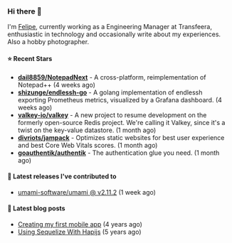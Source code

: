 ### Hi there 👋

I'm [Felipe](https://felipe.im), currently working as a Engineering Manager at Transfeera, enthusiastic in technology and occasionally write about my experiences. Also a hobby photographer.

#### ⭐ Recent Stars
- **[dail8859/NotepadNext](https://github.com/dail8859/NotepadNext)** - A cross-platform, reimplementation of Notepad&#43;&#43; (4 weeks ago)
- **[shizunge/endlessh-go](https://github.com/shizunge/endlessh-go)** - A golang implementation of endlessh exporting Prometheus metrics, visualized by a Grafana dashboard. (4 weeks ago)
- **[valkey-io/valkey](https://github.com/valkey-io/valkey)** - A new project to resume development on the formerly open-source Redis project. We&#39;re calling it Valkey, since it&#39;s a twist on the key-value datastore. (1 month ago)
- **[divriots/jampack](https://github.com/divriots/jampack)** - Optimizes static websites for best user experience and best Core Web Vitals scores. (1 month ago)
- **[goauthentik/authentik](https://github.com/goauthentik/authentik)** - The authentication glue you need. (1 month ago)

#### 🚀 Latest releases I've contributed to


- [umami-software/umami @ v2.11.2](https://github.com/umami-software/umami/releases/tag/v2.11.2) (1 week ago)

#### 📄 Latest blog posts
- [Creating my first mobile app](https://felipe.im/posts/creating-my-first-mobile-app/) (4 years ago)
- [Using Sequelize With Hapijs](https://felipe.im/posts/using-sequelize-with-hapijs/) (5 years ago)